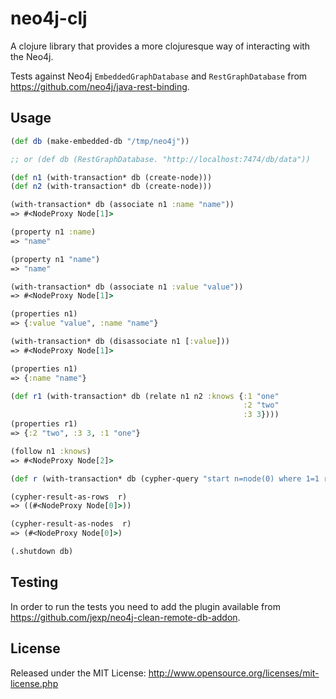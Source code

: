 # neo4j-clj

A clojure library that provides a more clojuresque way of interacting
with the Neo4j.

Tests against Neo4j `EmbeddedGraphDatabase` and `RestGraphDatabase`
from https://github.com/neo4j/java-rest-binding.

## Usage

```clojure
(def db (make-embedded-db "/tmp/neo4j"))

;; or (def db (RestGraphDatabase. "http://localhost:7474/db/data"))

(def n1 (with-transaction* db (create-node)))
(def n2 (with-transaction* db (create-node)))

(with-transaction* db (associate n1 :name "name"))
=> #<NodeProxy Node[1]>

(property n1 :name)
=> "name"

(property n1 "name")
=> "name"

(with-transaction* db (associate n1 :value "value"))
=> #<NodeProxy Node[1]>

(properties n1)
=> {:value "value", :name "name"}

(with-transaction* db (disassociate n1 [:value]))
=> #<NodeProxy Node[1]>

(properties n1)
=> {:name "name"}

(def r1 (with-transaction* db (relate n1 n2 :knows {:1 "one"
                                                    :2 "two"
                                                    :3 3})))
(properties r1)
=> {:2 "two", :3 3, :1 "one"}

(follow n1 :knows)
=> #<NodeProxy Node[2]>

(def r (with-transaction* db (cypher-query "start n=node(0) where 1=1 return n")))

(cypher-result-as-rows  r)
=> ((#<NodeProxy Node[0]>))

(cypher-result-as-nodes  r)
=> (#<NodeProxy Node[0]>)

(.shutdown db)
```

## Testing

In order to run the tests you need to add the plugin available from
https://github.com/jexp/neo4j-clean-remote-db-addon.

## License

Released under the MIT License:
<http://www.opensource.org/licenses/mit-license.php>
